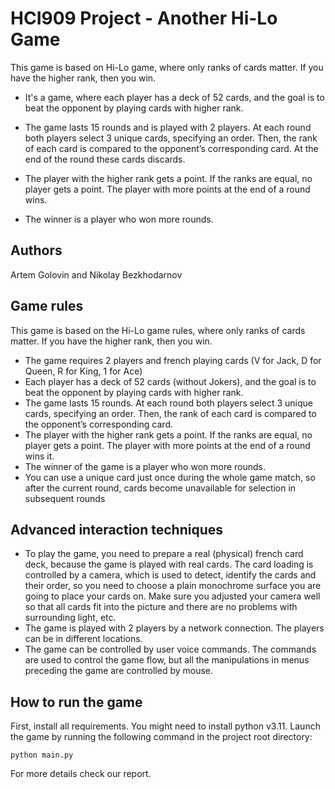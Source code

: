 # HCI909 Project - Another Hi-Lo Game

This game is based on Hi-Lo game, where only ranks of cards matter. If you have the higher rank, then you win.

- It's a game, where each player has a deck of 52 cards, and the goal is to beat the opponent by playing cards with higher rank.

- The game lasts 15 rounds and is played with 2 players. At each round both players select 3 unique cards, specifying an order. Then, the rank of each card is compared to the opponent’s corresponding card. At the end of the round these cards discards.

- The player with the higher rank gets a point. If the ranks are equal, no player gets a point. The player with more points at the end of a round wins.

- The winner is a player who won more rounds.

## Authors

Artem Golovin and Nikolay Bezkhodarnov

## Game rules
This game is based on the Hi-Lo game rules, where only ranks of cards matter. If you have the higher rank, then you win.

- The game requires 2 players and french playing cards (V for Jack, D for Queen, R for King, 1 for Ace)
- Each player has a deck of 52 cards (without Jokers), and the goal is to beat the opponent by playing cards with higher rank.
- The game lasts 15 rounds. At each round both players select 3 unique cards, specifying an order. Then, the rank of each card is compared to the opponent’s corresponding card.
- The player with the higher rank gets a point. If the ranks are equal, no player gets a point. The player with more points at the end of a round wins it.
- The winner of the game is a player who won more rounds.
- You can use a unique card just once during the whole game match, so after the current round, cards become unavailable for selection in subsequent rounds

## Advanced interaction techniques

- To play the game, you need to prepare a real (physical) french card deck, because the game is played with real cards. The card loading is controlled by a camera, which is used to detect, identify the cards and their order, so you need to choose a plain monochrome surface you are going to place your cards on.  Make sure you adjusted your camera well so that all cards fit into the picture and there are no problems with surrounding light, etc.
- The game is played with 2 players by a network connection. The players can be in different locations.
- The game can be controlled by user voice commands. The commands are used to control the game flow, but all the manipulations in menus preceding the game are controlled by mouse.


## How to run the game

First, install all requirements. You might need to install python v3.11. Launch the game by running the following command in the project root directory:

``` python main.py ```

For more details check our report.
